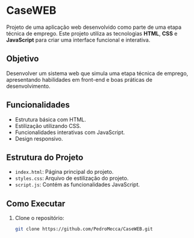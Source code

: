 # CaseWEB

Projeto de uma aplicação web desenvolvido como parte de uma etapa técnica de emprego. Este projeto utiliza as tecnologias **HTML**, **CSS** e **JavaScript** para criar uma interface funcional e interativa.

## **Objetivo**
Desenvolver um sistema web que simula uma etapa técnica de emprego, apresentando habilidades em front-end e boas práticas de desenvolvimento.

## **Funcionalidades**
- Estrutura básica com HTML.
- Estilização utilizando CSS.
- Funcionalidades interativas com JavaScript.
- Design responsivo.

## **Estrutura do Projeto**
- `index.html`: Página principal do projeto.
- `styles.css`: Arquivo de estilização do projeto.
- `script.js`: Contém as funcionalidades JavaScript.

## **Como Executar**
1. Clone o repositório:
   ```bash
   git clone https://github.com/PedroMecca/CaseWEB.git
